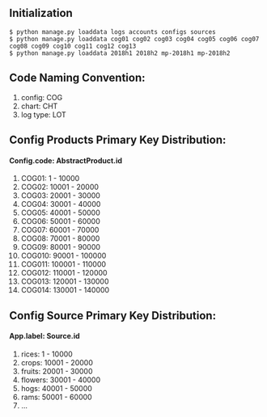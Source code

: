 ## Initialization

    $ python manage.py loaddata logs accounts configs sources
    $ python manage.py loaddata cog01 cog02 cog03 cog04 cog05 cog06 cog07 cog08 cog09 cog10 cog11 cog12 cog13
    $ python manage.py loaddata 2018h1 2018h2 mp-2018h1 mp-2018h2

## Code Naming Convention:

1. config: COG
2. chart: CHT
3. log type: LOT


## Config Products Primary Key Distribution:

#### Config.code: AbstractProduct.id

1. COG01: 1 - 10000
2. COG02: 10001 - 20000
3. COG03: 20001 - 30000
4. COG04: 30001 - 40000
5. COG05: 40001 - 50000
6. COG06: 50001 - 60000
7. COG07: 60001 - 70000
8. COG08: 70001 - 80000
9. COG09: 80001 - 90000
10. COG010: 90001 - 100000
11. COG011: 100001 - 110000
12. COG012: 110001 - 120000
13. COG013: 120001 - 130000
14. COG014: 130001 - 140000

## Config Source Primary Key Distribution:

#### App.label: Source.id

1. rices: 1 - 10000
2. crops: 10001 - 20000
3. fruits: 20001 - 30000
4. flowers: 30001 - 40000
5. hogs: 40001 - 50000
6. rams: 50001 - 60000
7. ...
